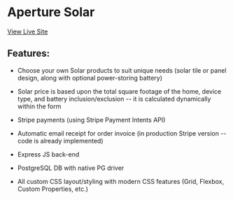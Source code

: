 # Aperture Solar

[View Live Site](https://apcurran-aperture-solar.herokuapp.com/)

## Features:

- Choose your own Solar products to suit unique needs (solar tile or panel design, along with optional power-storing battery)

- Solar price is based upon the total square footage of the home, device type, and battery inclusion/exclusion -- it is calculated dynamically within the form

- Stripe payments (using Stripe Payment Intents API)

- Automatic email receipt for order invoice (in production Stripe version -- code is already implemented)

- Express JS back-end

- PostgreSQL DB with native PG driver

- All custom CSS layout/styling with modern CSS features (Grid, Flexbox, Custom Properties, etc.)
